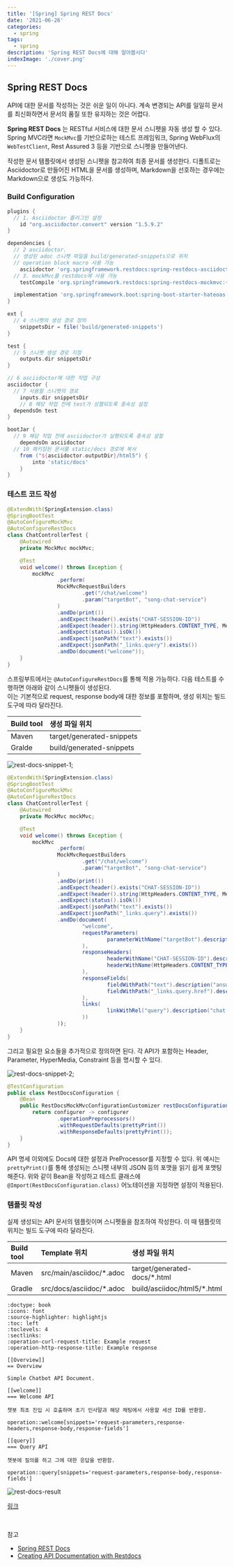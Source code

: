 ```yaml
---
title: '[Spring] Spring REST Docs'
date: '2021-06-26'
categories:
  - spring
tags:
  - spring
description: 'Spring REST Docs에 대해 알아봅시다'
indexImage: './cover.png'
---
```


## Spring REST Docs  

API에 대한 문서를 작성하는 것은 쉬운 일이 아니다. 
계속 변경되는 API를 일일히 문서를 최신화하면서 문서의 품질 또한 유지하는 것은 어렵다. 

**Spring REST Docs** 는 RESTful 서비스에 대한 문서 스니펫을 자동 생성 할 수 있다. 
Spring MVC라면 ```MockMvc```를 기반으로하는 테스트 프레임워크, 
Spring WebFlux의 ```WebTestClient```, 
Rest Assured 3 등을 기반으로 스니펫을 만들어낸다. 

작성한 문서 템플릿에서 생성된 스니펫을 참고하여 최종 문서를 생성한다. 
디폴트로는 Asciidoctor로 만들어진 HTML을 문서를 생성하며, Markdown을 선호하는 경우에는 Markdown으로 생성도 가능하다. 

### Build Configuration

``` groovy
plugins { 
  // 1. Asciidoctor 플러그인 설정
	id "org.asciidoctor.convert" version "1.5.9.2"
}

dependencies {
  // 2 asciidoctor. 
  // 생성된 adoc 스니펫 파일을 build/generated-snippets으로 위치
  // operation block macro 사용 가능
	asciidoctor 'org.springframework.restdocs:spring-restdocs-asciidoctor:{project-version}' 
  // 3. mockMvc를 restdocs에 사용 가능
	testCompile 'org.springframework.restdocs:spring-restdocs-mockmvc:{project-version}' 

  implementation 'org.springframework.boot:spring-boot-starter-hateoas'
}

ext { 
  // 4 스니펫의 생성 경로 정의
	snippetsDir = file('build/generated-snippets')
}

test { 
  // 5 스니펫 생성 경로 지정
	outputs.dir snippetsDir
}

// 6 asciidoctor에 대한 작업 구성
asciidoctor { 
  // 7 사용할 스니펫의 경로
	inputs.dir snippetsDir 
	// 8 해당 작업 전에 test가 싱핼되도록 종속성 설정
  dependsOn test 
}

bootJar {
  // 9 해당 작업 전에 asciidoctor가 실행되도록 종속성 설절
	dependsOn asciidoctor 
  // 10 패키징된 문서를 static/docs 경로에 복사
	from ("${asciidoctor.outputDir}/html5") { 
		into 'static/docs'
	}
}
```

### 테스트 코드 작성  

``` java
@ExtendWith(SpringExtension.class)
@SpringBootTest
@AutoConfigureMockMvc
@AutoConfigureRestDocs
class ChatControllerTest {
    @Autowired
    private MockMvc mockMvc;

    @Test
    void welcome() throws Exception {
        mockMvc
                .perform(
                MockMvcRequestBuilders
                        .get("/chat/welcome")
                        .param("targetBot", "song-chat-service")
                )
                .andDo(print())
                .andExpect(header().exists("CHAT-SESSION-ID"))
                .andExpect(header().string(HttpHeaders.CONTENT_TYPE, MediaTypes.HAL_JSON_VALUE))
                .andExpect(status().isOk())
                .andExpect(jsonPath("text").exists())
                .andExpect(jsonPath("_links.query").exists())
                .andDo(document("welcome"));
    }
}
```

스프링부트에서는 ```@AutoConfigureRestDocs```를 통해 적용 가능하다. 
다음 테스트를 수행하면 아래와 같이 스니펫들이 생성된다.  
이는 기본적으로 request, response body에 대한 정보를 포함하며, 생성 위치는 빌드 도구에 따라 달라진다. 

|Build tool|생성 파일 위치|
|:------|:------|
|Maven|target/generated-snippets|
|Gralde|build/generated-snippets|

![rest-docs-snippet-1](./rest-docs-snippet-1.png);

``` java
@ExtendWith(SpringExtension.class)
@SpringBootTest
@AutoConfigureMockMvc
@AutoConfigureRestDocs
class ChatControllerTest {
    @Autowired
    private MockMvc mockMvc;

    @Test
    void welcome() throws Exception {
        mockMvc
                .perform(
                MockMvcRequestBuilders
                        .get("/chat/welcome")
                        .param("targetBot", "song-chat-service")
                )
                .andDo(print())
                .andExpect(header().exists("CHAT-SESSION-ID"))
                .andExpect(header().string(HttpHeaders.CONTENT_TYPE, MediaTypes.HAL_JSON_VALUE))
                .andExpect(status().isOk())
                .andExpect(jsonPath("text").exists())
                .andExpect(jsonPath("_links.query").exists())
                .andDo(document(
                        "welcome",
                        requestParameters(
                                parameterWithName("targetBot").description("chatbot id want to talk")
                        ),
                        responseHeaders(
                                headerWithName("CHAT-SESSION-ID").description("session value for chat"),
                                headerWithName(HttpHeaders.CONTENT_TYPE).description("response content type")
                        ),
                        responseFields(
                                fieldWithPath("text").description("answer of chatbot"),
                                fieldWithPath("_links.query.href").description("chat query link after welcome")
                        ),
                        links(
                                linkWithRel("query").description("chat query link after welcome")
                        ))
                ));
    }
}
```

그리고 필요한 요소들을 추가적으로 정의하면 된다. 
각 API가 포함하는 Header, Parameter, HyperMedia, Constraint 등을 명시할 수 있다. 

![rest-docs-snippet-2](./rest-docs-snippet-2.png);

``` java
@TestConfiguration
public class RestDocsConfiguration {
    @Bean
    public RestDocsMockMvcConfigurationCustomizer restDocsConfigurationCustomizer() {
        return configurer -> configurer
                .operationPreprocessors()
                .withRequestDefaults(prettyPrint())
                .withResponseDefaults(prettyPrint());
    }
}
```

API 명세 이외에도 Docs에 대한 설정과 PreProcessor를 지정할 수 있다. 
위 예시는 ```prettyPrint()```를 통해 생성되는 스니펫 내부의 JSON 등의 포맷을 읽기 쉽게 포맷팅 해준다. 
위와 같이 Bean을 작성하고 테스트 클래스에 ```@Import(RestDocsConfiguration.class)``` 어노테이션을 지정하면 설정이 적용된다. 

### 템플릿 작성  

실제 생성되는 API 문서의 템플릿이며 스니펫들을 참조하여 작성한다. 
이 때 템플릿의 위치는 빌드 도구에 따라 달라진다. 

|Build tool|Template 위치|생성 파일 위치|
|:------|:------|:------|
|Maven|src/main/asciidoc/*.adoc|target/generated-docs/*.html|
|Gradle|src/docs/asciidoc/*.adoc|build/asciidoc/html5/*.html|

``` adoc
:doctype: book
:icons: font
:source-highlighter: highlightjs
:toc: left
:toclevels: 4
:sectlinks:
:operation-curl-request-title: Example request
:operation-http-response-title: Example response

[[Overview]]
== Overview

Simple Chatbot API Document.

[[welcome]]
=== Welcome API

챗봇 최초 진입 시 호출하며 초기 인사말과 해당 채팅에서 사용할 세션 ID를 반환함.

operation::welcome[snippets='request-parameters,response-headers,response-body,response-fields']

[[query]]
=== Query API

챗봇에 질의를 하고 그에 대한 응답을 반환함.

operation::query[snippets='request-parameters,response-body,response-fields']
```

![rest-docs-result](./rest-docs-result.png)

[링크](./api-guide.html)

<br/>

참고  
- [Spring REST Docs](https://docs.spring.io/spring-restdocs/docs/2.0.5.RELEASE/reference/html5/)
- [Creating API Documentation with Restdocs](https://spring.io/guides/gs/testing-restdocs/)